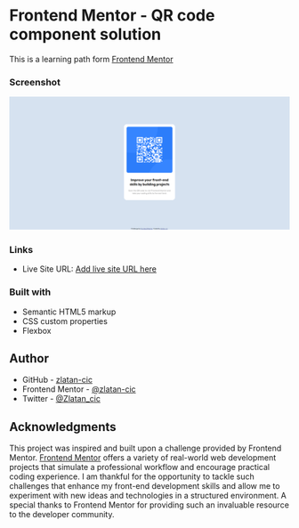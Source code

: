 # Frontend Mentor - QR code component solution
This is a learning path form  [Frontend Mentor](https://www.frontendmentor.io)

### Screenshot

![](./images/ScreenShot.png)

### Links
- Live Site URL: [Add live site URL here](https://zlatan-cic.github.io/QR-code/)


### Built with

- Semantic HTML5 markup
- CSS custom properties
- Flexbox


## Author

- GitHub - [zlatan-cic](https://github.com/zlatan-cic)
- Frontend Mentor - [@zlatan-cic](https://www.frontendmentor.io/profile/yourusername)
- Twitter - [@Zlatan_cic](https://twitter.com/Zlatan_cic)



## Acknowledgments

This project was inspired and built upon a challenge provided by Frontend Mentor. [Frontend Mentor](https://www.frontendmentor.io) offers a variety of real-world web development projects that simulate a professional workflow and encourage practical coding experience. I am thankful for the opportunity to tackle such challenges that enhance my front-end development skills and allow me to experiment with new ideas and technologies in a structured environment. A special thanks to Frontend Mentor for providing such an invaluable resource to the developer community.

